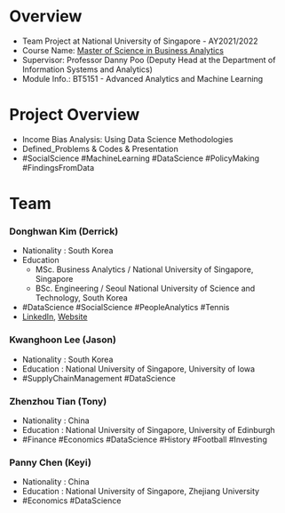 # Overview
 - Team Project at National University of Singapore - AY2021/2022
 - Course Name: [Master of Science in Business Analytics](https://msba.nus.edu.sg/)
 - Supervisor: Professor Danny Poo (Deputy Head at the Department of Information Systems and Analytics)
 - Module Info.: BT5151 - Advanced Analytics and Machine Learning

# Project Overview
 - Income Bias Analysis: Using Data Science Methodologies
 - Defined_Problems & Codes & Presentation
 - #SocialScience #MachineLearning #DataScience #PolicyMaking #FindingsFromData

# Team

### Donghwan Kim (Derrick)
 - Nationality : South Korea
 - Education
   - MSc. Business Analytics / National University of Singapore, Singapore
   - BSc. Engineering / Seoul National University of Science and Technology, South Korea
 - #DataScience #SocialScience #PeopleAnalytics #Tennis
 - [LinkedIn](www.linkedin.com/in/da-devangelist), [Website](https://hwaneest.github.io/)
 
### Kwanghoon Lee (Jason)
 - Nationality : South Korea
 - Education   : National University of Singapore, University of Iowa
 - #SupplyChainManagement #DataScience

### Zhenzhou Tian (Tony)
 - Nationality : China
 - Education   : National University of Singapore, University of Edinburgh
 - #Finance #Economics #DataScience #History #Football #Investing


 ### Panny Chen (Keyi)
 - Nationality : China
 - Education   : National University of Singapore, Zhejiang University
 - #Economics #DataScience

